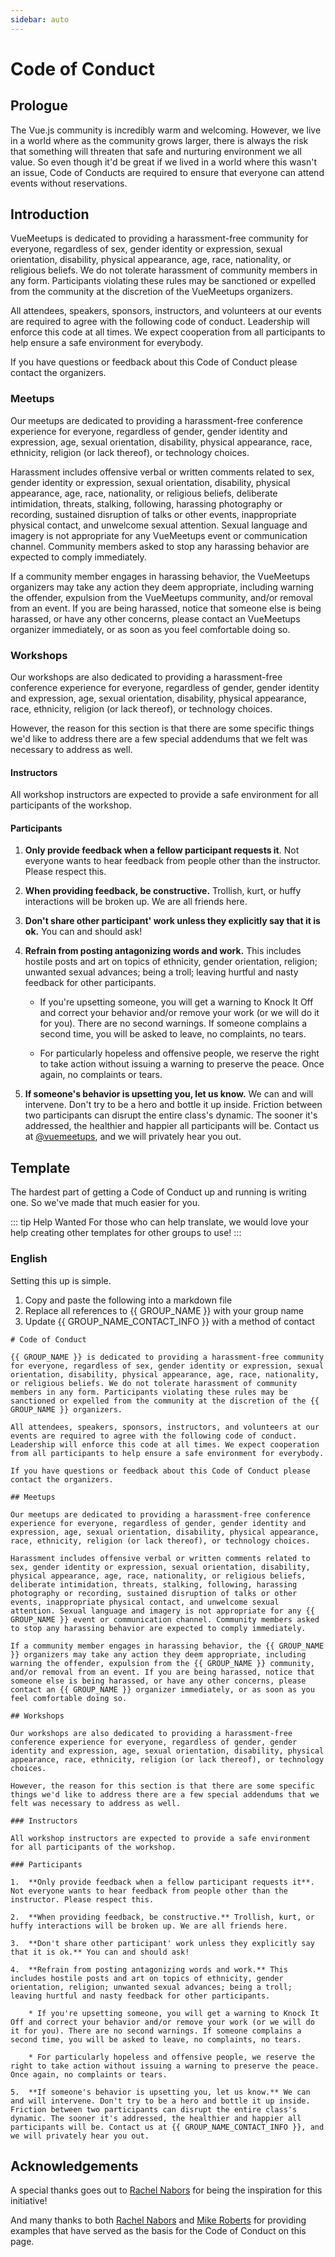 ```yaml
---
sidebar: auto
---
```


# Code of Conduct

## Prologue

The Vue.js community is incredibly warm and welcoming. However, we live in a world where as the community grows larger, there is always the risk that something will threaten that safe and nurturing environment we all value. So even though it'd be great if we lived in a world where this wasn't an issue, Code of Conducts are required to ensure that everyone can attend events without reservations.

## Introduction

VueMeetups is dedicated to providing a harassment-free community for everyone, regardless of sex, gender identity or expression, sexual orientation, disability, physical appearance, age, race, nationality, or religious beliefs. We do not tolerate harassment of community members in any form. Participants violating these rules may be sanctioned or expelled from the community at the discretion of the VueMeetups organizers.

All attendees, speakers, sponsors, instructors, and volunteers at our events are required to agree with the following code of conduct. Leadership will enforce this code at all times. We expect cooperation from all participants to help ensure a safe environment for everybody.

If you have questions or feedback about this Code of Conduct please contact the organizers.

### Meetups

Our meetups are dedicated to providing a harassment-free conference experience for everyone, regardless of gender, gender identity and expression, age, sexual orientation, disability, physical appearance, race, ethnicity, religion (or lack thereof), or technology choices.

Harassment includes offensive verbal or written comments related to sex, gender identity or expression, sexual orientation, disability, physical appearance, age, race, nationality, or religious beliefs, deliberate intimidation, threats, stalking, following, harassing photography or recording, sustained disruption of talks or other events, inappropriate physical contact, and unwelcome sexual attention. Sexual language and imagery is not appropriate for any VueMeetups event or communication channel. Community members asked to stop any harassing behavior are expected to comply immediately.

If a community member engages in harassing behavior, the VueMeetups organizers may take any action they deem appropriate, including warning the offender, expulsion from the VueMeetups community, and/or removal from an event. If you are being harassed, notice that someone else is being harassed, or have any other concerns, please contact an VueMeetups organizer immediately, or as soon as you feel comfortable doing so.

### Workshops

Our workshops are also dedicated to providing a harassment-free conference experience for everyone, regardless of gender, gender identity and expression, age, sexual orientation, disability, physical appearance, race, ethnicity, religion (or lack thereof), or technology choices.

However, the reason for this section is that there are some specific things we'd like to address there are a few special addendums that we felt was necessary to address as well.

#### Instructors

All workshop instructors are expected to provide a safe environment for all participants of the workshop.

#### Participants

1.  **Only provide feedback when a fellow participant requests it**. Not everyone wants to hear feedback from people other than the instructor. Please respect this.

2.  **When providing feedback, be constructive.** Trollish, kurt, or huffy interactions will be broken up. We are all friends here.

3.  **Don't share other participant' work unless they explicitly say that it is ok.** You can and should ask!

4.  **Refrain from posting antagonizing words and work.** This includes hostile posts and art on topics of ethnicity, gender orientation, religion; unwanted sexual advances; being a troll; leaving hurtful and nasty feedback for other participants.

    * If you're upsetting someone, you will get a warning to Knock It Off and correct your behavior and/or remove your work (or we will do it for you). There are no second warnings. If someone complains a second time, you will be asked to leave, no complaints, no tears.

    * For particularly hopeless and offensive people, we reserve the right to take action without issuing a warning to preserve the peace. Once again, no complaints or tears.

5.  **If someone's behavior is upsetting you, let us know.** We can and will intervene. Don't try to be a hero and bottle it up inside. Friction between two participants can disrupt the entire class's dynamic. The sooner it's addressed, the healthier and happier all participants will be. Contact us at [@vuemeetups](https://www.twitter.com/vuemeetups), and we will privately hear you out.

## Template

The hardest part of getting a Code of Conduct up and running is writing one. So we've made that much easier for you.

::: tip Help Wanted
For those who can help translate, we would love your help creating other templates for other groups to use!
:::

### English

Setting this up is simple.

1.  Copy and paste the following into a markdown file
2.  Replace all references to {{ GROUP_NAME }} with your group name
3.  Update {{ GROUP_NAME_CONTACT_INFO }} with a method of contact

```
# Code of Conduct

{{ GROUP_NAME }} is dedicated to providing a harassment-free community for everyone, regardless of sex, gender identity or expression, sexual orientation, disability, physical appearance, age, race, nationality, or religious beliefs. We do not tolerate harassment of community members in any form. Participants violating these rules may be sanctioned or expelled from the community at the discretion of the {{ GROUP_NAME }} organizers.

All attendees, speakers, sponsors, instructors, and volunteers at our events are required to agree with the following code of conduct. Leadership will enforce this code at all times. We expect cooperation from all participants to help ensure a safe environment for everybody.

If you have questions or feedback about this Code of Conduct please contact the organizers.

## Meetups

Our meetups are dedicated to providing a harassment-free conference experience for everyone, regardless of gender, gender identity and expression, age, sexual orientation, disability, physical appearance, race, ethnicity, religion (or lack thereof), or technology choices.

Harassment includes offensive verbal or written comments related to sex, gender identity or expression, sexual orientation, disability, physical appearance, age, race, nationality, or religious beliefs, deliberate intimidation, threats, stalking, following, harassing photography or recording, sustained disruption of talks or other events, inappropriate physical contact, and unwelcome sexual attention. Sexual language and imagery is not appropriate for any {{ GROUP_NAME }} event or communication channel. Community members asked to stop any harassing behavior are expected to comply immediately.

If a community member engages in harassing behavior, the {{ GROUP_NAME }} organizers may take any action they deem appropriate, including warning the offender, expulsion from the {{ GROUP_NAME }} community, and/or removal from an event. If you are being harassed, notice that someone else is being harassed, or have any other concerns, please contact an {{ GROUP_NAME }} organizer immediately, or as soon as you feel comfortable doing so.

## Workshops

Our workshops are also dedicated to providing a harassment-free conference experience for everyone, regardless of gender, gender identity and expression, age, sexual orientation, disability, physical appearance, race, ethnicity, religion (or lack thereof), or technology choices.

However, the reason for this section is that there are some specific things we'd like to address there are a few special addendums that we felt was necessary to address as well.

### Instructors

All workshop instructors are expected to provide a safe environment for all participants of the workshop.

### Participants

1.  **Only provide feedback when a fellow participant requests it**. Not everyone wants to hear feedback from people other than the instructor. Please respect this.

2.  **When providing feedback, be constructive.** Trollish, kurt, or huffy interactions will be broken up. We are all friends here.

3.  **Don't share other participant' work unless they explicitly say that it is ok.** You can and should ask!

4.  **Refrain from posting antagonizing words and work.** This includes hostile posts and art on topics of ethnicity, gender orientation, religion; unwanted sexual advances; being a troll; leaving hurtful and nasty feedback for other participants.

    * If you're upsetting someone, you will get a warning to Knock It Off and correct your behavior and/or remove your work (or we will do it for you). There are no second warnings. If someone complains a second time, you will be asked to leave, no complaints, no tears.

    * For particularly hopeless and offensive people, we reserve the right to take action without issuing a warning to preserve the peace. Once again, no complaints or tears.

5.  **If someone's behavior is upsetting you, let us know.** We can and will intervene. Don't try to be a hero and bottle it up inside. Friction between two participants can disrupt the entire class's dynamic. The sooner it's addressed, the healthier and happier all participants will be. Contact us at {{ GROUP_NAME_CONTACT_INFO }}, and we will privately hear you out.
```

## Acknowledgements

A special thanks goes out to [Rachel Nabors](https://twitter.com/rachelnabors) for being the inspiration for this initiative!

And many thanks to both [Rachel Nabors](https://twitter.com/rachelnabors) and [Mike Roberts](https://twitter.com/mikebroberts) for providing examples that have served as the basis for the Code of Conduct on this page.

